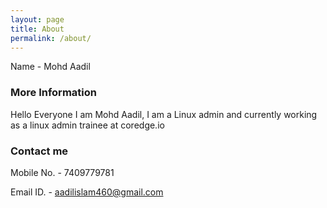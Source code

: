 ```yaml
---
layout: page
title: About
permalink: /about/
---
```

Name - Mohd Aadil

### More Information

Hello Everyone I am Mohd Aadil, I am a Linux admin 
and currently working as a linux admin trainee at coredge.io

### Contact me

Mobile No. - 7409779781


Email ID. - aadilislam460@gmail.com

